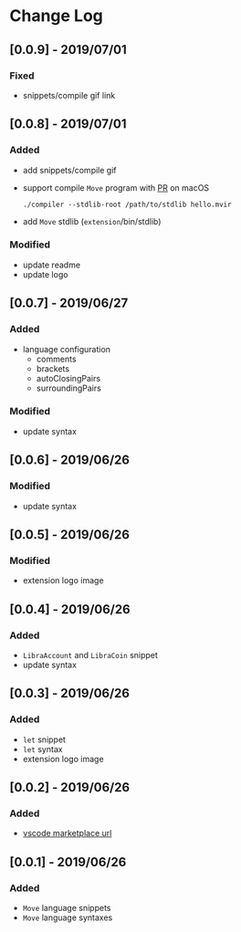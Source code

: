 # Change Log

## [0.0.9] - 2019/07/01
### Fixed
- snippets/compile gif link


## [0.0.8] - 2019/07/01
### Added
- add snippets/compile gif

- support compile `Move` program with [PR](https://github.com/libra/libra/pull/237) on macOS

  ```
  ./compiler --stdlib-root /path/to/stdlib hello.mvir
  ```

- add `Move` stdlib (`extension`/bin/stdlib)

### Modified
- update readme
- update logo


## [0.0.7] - 2019/06/27
### Added
- language configuration
  - comments
  - brackets
  - autoClosingPairs
  - surroundingPairs

### Modified
- update syntax


## [0.0.6] - 2019/06/26
### Modified
- update syntax


## [0.0.5] - 2019/06/26
### Modified
- extension logo image


## [0.0.4] - 2019/06/26
### Added
- `LibraAccount` and `LibraCoin` snippet
- update syntax


## [0.0.3] - 2019/06/26
### Added
- `let` snippet
- `let` syntax
- extension logo image


## [0.0.2] - 2019/06/26
### Added
- [vscode marketplace url](https://marketplace.visualstudio.com/items?itemName=SDKBox.vscode-libra-move)


## [0.0.1] - 2019/06/26
### Added
- `Move` language snippets
- `Move` language syntaxes







